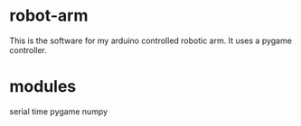 # robot-arm
This is the software for my arduino controlled robotic arm. It uses a pygame controller.

# modules
serial
time
pygame
numpy
